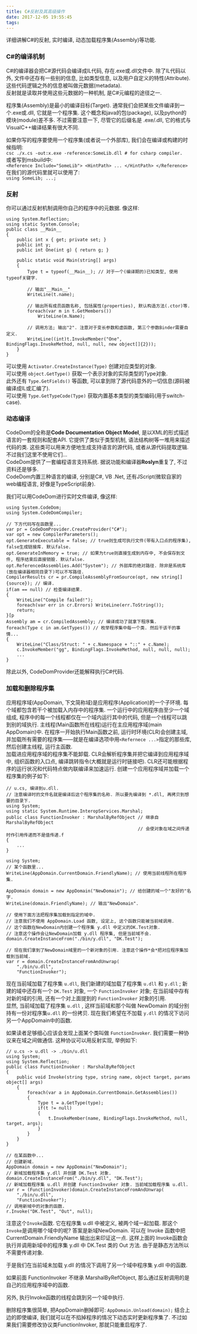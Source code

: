 ```yaml
---
title: C#反射及其高级操作
date: 2017-12-05 19:55:45
tags:
---
```


详细讲解C#的反射, 实时编译, 动态加载程序集(Assembly)等功能.

<!-- more -->

### C#的编译机制

C#的编译器会把C#源代码会编译成IL代码, 存在.exe或.dll文件中. 除了IL代码以外, 文件中还存有一些别的信息, 比如类型信息, 以及用户自定义的特性(Attribute). 这些代码逻辑之外的信息被叫做元数据(metadata).  
反射就是读取并使用这些元数据的一种机制, 是C#元编程的途径之一.  

程序集(Assembly)是最小的编译目标(Target). 通常我们会把某些文件编译到一个.exe或.dll, 它就是一个程序集. 这个概念和java的包(package), 以及python的模块(module)差不多. 不过需要注意一下, 尽管它的后缀名是 .exe/.dll, 它的格式与VisualC++编译结果有很大不同.

如果你写的程序要使用一个程序集(或者说一个外部库), 我们会在编译或构建的时候指明:  
`csc ./x.cs -out:x.exe -reference:SomeLib.dll # for csharp compiler.`  
或者写到msbuild中:  
`<Reference Include="SomeLib"> <HintPath> ... </HintPath> </Reference>`  
在我们的源代码里就可以使用了:  
`using SomeLib; ...; `

### 反射

你可以通过反射机制调用你自己的程序中的元数据. 像这样:
```CSharp
using System.Reflection;
using static System.Console;
public class __Main__
{
    public int x { get; private set; }
    public int y;
    public int One(int g) { return g; }
    
    public static void Main(string[] args)
    {
        Type t = typeof(__Main__); // 对于一个(编译期的)已知类型, 使用typeof关键字.
        
        // 输出"__Main__"
        WriteLine(t.name);
        
        // 输出所有成员函数名称, 包括属性(properties), 默认构造方法(.ctor)等.
        foreach(var m in t.GetMembers())
            WriteLine(m.Name);
        
        // 调用方法; 输出"2". 注意对于变长参数和虚函数, 第三个参数Binder需要自定义.
        WriteLine((int)t.InvokeMember("One", BindingFlags.InvokeMethod, null, null, new object[]{2}));
    }
}
```
可以使用 `Activator.CreateInstance(Type)` 创建对应类型的对象.  
可以使用 `object.GetType()` 获取一个表示对象的实际类型的Type对象.  
此外还有 `Type.GetFields()` 等函数, 可以拿到除了源代码意外的一切信息(源码被编译成IL或汇编了).  
可以使用 `Type.GetTypeCode(Type)` 获取内置基本类型的类型编码(用于switch-case).

### 动态编译

CodeDom的全称是**Code Documentation Object Model**, 是以XML的形式描述语言的一套规则和配套API. 它提供了类似于类型机制, 语法结构树等一堆用来描述代码的类. 这些类可以用来方便地生成支持语言的源代码, 或者从源代码提取逻辑. 不过我们这里不使用它们...  
CodeDom提供了一套编程语言支持系统. 据说功能和编译器**Roslyn**重复了, 不过资料还是够多.  
CodeDom内置三种语言的编译, 分别是C#, VB .Net, 还有JScript(微软自家的web编程语言, 好像是TypeScript前身).  

我们可以用CodeDom进行实时文件编译, 像这样:
```CSharp
using System.CodeDom;
using System.CodeDomCompiler;

// 下方代码写在函数里...
var pr = CodeDomProvider.CreateProvider("C#");
var opt = new CompilerParameters();
opt.GenerateExecutable = false; // true则生成可执行文件(带有入口点的程序集), false生成链接库. 默认false.
opt.GenerateInMemory = true; // 如果为true则直接生成到内存中, 不会保存到文件, 程序结束后直接销毁. 默认false.
opt.ReferencedAssemblies.Add("System"); // 外部库的绝对路径. 除非是系统库(放在编译器相同目录下)可以不写路径.
CompilerResults cr = pr.CompileAssemblyFromSource(opt, new string[]{source}); // 编译.
if(am == null) // 检查编译结果.
{
    WriteLine("Compile failed!");
    foreach(var err in cr.Errors) WriteLine(err.ToString());
    return;
}[p
Assembly am = cr.CompiledAssembly; // 编译成功了就拿下程序集.
foreach(Type c in am.GetTypes()) // 枚举程序集中每一个类. 然后干该干的事情...
{
    WriteLine("Class/Struct: " + c.Namespace + "::" + c.Name);
    c.InvokeMember("gg", BindingFlags.InvokeMethod, null, null, null);
    ...
}
```
除此以外, CodeDomProvider还能解释执行C#代码.

### 加载和删除程序集
应用程序域(AppDomain, 下文简称域)是应用程序(Application)的一个子环境. 每个域都包含若干个被加载入内存中的程序集. 一个运行中的应用程序由至少一个域组成, 程序中的每一个线程都仅在一个域内运行其中的代码, 但是一个线程可以跳到别的域执行. 主线程(Main函数所在线程)运行在主应用程序域(main AppDomain)中. 在程序一开始执行Main函数之前, 运行时环境(CLR)会创建主域, 并加载所有需要的程序集——就是在编译选项中用`<Refernece ...>`指定的那些库, 然后创建主线程, 运行主函数.  
加载进应用程序域的程序集不能卸载. CLR会解析程序集并把它编译到应用程序域中, 组织函数的入口点, 编译跳转指令(大概就是运行时链接吧). CLR还可能根据程序的运行状况和代码特点做内联编译来加速运行. 创建一个应用程序域并加载一个程序集的例子如下:
```CSharp
// u.cs, 编译到u.dll.
// 注意编译时的文件名就是编译后这个程序集的名称. 所以要先编译到 *.dll, 再拷贝到想要的目录下.
using System;
using static System.Runtime.InteropServices.Marshal;
public class FunctionInvoker : MarshalByRefObject // 继承自MarshalByRefObject
                                                  // 会使对象在域之间传递时作引用传递而不是值传递.f
{
    ...
}
```
```CSharp
using System;
// 某个函数里...
WriteLine(AppDomain.CurrentDomain.FriendlyName); // 使用当前线程所在程序集.

AppDomain domain = new AppDomain("NewDomain"); // 给创建的域一个"友好的"名字.
WriteLine(domain.FriendlyName); // 输出"NewDomain".

// 使用下面方法把程序集加载到指定的域中.
// 注意我们不使用 AppDomain.Load 函数, 设定上, 这个函数只能被当前域调用.
// 这个函数在NewDomain内创建一个程序集 y.dll 中定义的DK.Test对象.
// 注意这个操作会让NewDomain加载 y.dll 程序集, 但是当前域不会.
domain.CreateInstanceFrom("./bin/y.dll", "DK.Test");

// 现在我们拿到了NewDomain域里的一个新对象的引用. 注意这个操作*会*把对应程序集加载到当前域.
var r = domain.CreateInstanceFromAndUnwrap(
    "./bin/u.dll",
    "FunctionInvoker");
```
现在当前域加载了程序集 `u.dll`, 我们新建的域加载了程序集 `u.dll` 和 `y.dll` ; 新建的域中还存有一个 `DK.Test` 对象, 一个 `FunctionInvoker` 对象; 在当前域中存有对新的域的引用, 还有一个对上面提到的 `FunctionInvoker` 对象的引用.  
显然, 当前域加载了程序集 `u.dll` , 这样当前域和那个叫做 NewDomain 的域分别持有一份对程序集`u.dll` 的一份拷贝. 现在我们希望在不加载 `y.dll` 的情况下访问另一个AppDomain中的函数.  

如果读者足够细心应该会发现上面某个类叫做 `FunctionInvoker`. 我们需要一种协议来在域之间做通信. 这种协议可以用反射实现, 举例如下:
```CSharp
// u.cs -> u.dll -> ./bin/u.dll
using System;
using System.Reflection;
public class FunctionInvoker : MarshalByRefObject
{
    public void Invoke(string type, string name, object target, params object[] args)
    {
        foreach(var a in AppDomain.CurrentDomain.GetAssemblies())
        {
            Type t = a.GetType(type);
            if(t != null)
            {
                t.InvokeMember(name, BindingFlags.InvokeMethod, null, target, args);
            }
        }
    }
}
```
```CSharp
// 在某函数中...
// 创建新域.
AppDomain domain = new AppDomain("NewDomain");
// 新域加载程序集 y.dll 并创建 DK.Test 对象.
domain.CreateInstanceFrom("./bin/y.dll", "DK.Test");
// 新域加载程序集 u.dll 并创建 FunctionInvoker 对象. 当前域加载程序集 u.dll.
var r = (FunctionInvoker)domain.CreateInstanceFromAndUnwrap(
    "./bin/u.dll",
    "FunctionInvoker");
// 调用新域中的对象的函数.
r.Invoke("DK.Test", "Out", null);
```
注意这个`Invoke`函数. 它在程序集 u.dll 中被定义, 被两个域一起加载. 那这个`Invoke`是调用哪个域中的呢? 答案是新域NewDomain. 可以在 Invoke 函数中把 CurrentDomain.FriendlyName 输出出来印证这一点. 这样上面的 Invoke函数会执行并调用新域中的程序集 y.dll 中 DK.Test 类的 Out 方法. 由于是静态方法所以不需要传递对象.

于是我们在当前域未加载 y.dll 的情况下调用了另一个域中程序集 y.dll 中的函数.

如果前面 FunctionInvoker 不继承 MarshalByRefObject, 那么通过反射调用的是自己的应用程序域中的函数.

另外, 执行Invoke函数的线程会跳到另一个域中执行.

删除程序集很简单, 把AppDomain删掉即可: `AppDomain.Unload(domain);`
结合上边的即使编译, 我们就可以在不掐掉程序的情况下动态实时更新程序集了. 不过如果我们需要修改协议类FunctionInvoker, 那就只能重启程序了.
